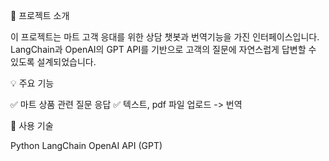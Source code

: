 📌 프로젝트 소개

이 프로젝트는 마트 고객 응대를 위한 상담 챗봇과 번역기능을 가진 인터페이스입니다.
LangChain과 OpenAI의 GPT API를 기반으로 고객의 질문에 자연스럽게 답변할 수 있도록 설계되었습니다.

💡 주요 기능

✅ 마트 상품 관련 질문 응답
✅ 텍스트, pdf 파일 업로드 -> 번역

🧰 사용 기술

Python
LangChain
OpenAI API (GPT)

